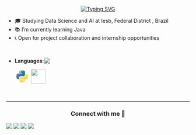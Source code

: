 <p align="center">
<a href="https://git.io/typing-svg"><img src="https://readme-typing-svg.demolab.com?font=Georgia&weight=800&pause=1000&size=33&color=042D5E&width=370&height=100&lines=Hi+%2C+My+name+is+Amanda!+%F0%9F%91%8B" alt="Typing SVG" /></a>
</p>


- 🎓 Studying Data Science and AI at Iesb, Federal District , Brazil
- 📚 I’m currently learning Java
- 📞 Open for project collaboration and internship opportunities

<br>


<picture> <img align="right" src="https://github.com/mandsd/mandsd/assets/105010000/f5d02649-6463-4424-90df-d4dd43a013ad" width = 400px></picture>


<p align="center">

- **Languages**:
    
     <img height="40" width="40" src="https://raw.githubusercontent.com/devicons/devicon/master/icons/python/python-original.svg">
     <img height="40" width="40" src="https://github.com/mandsd/mandsd/assets/105010000/4d99f045-0ded-43dc-a894-d0b5f14e76f5">

<br>
</p>

-----

<h3 align="center" >Connect with me 🤝 </h3>

<p align="center">


<div>
  <a href="https://instagram.com/amanda.dahm" target="_blank"><img src="https://img.shields.io/badge/-Instagram-%23E4405F?style=for-the-badge&logo=instagram&logoColor=white" target="_blank"></a>
  <a href = "mailto:amandafd@outlook.com"><img src="https://img.shields.io/badge/Gmail-D14836?style=for-the-badge&logo=gmail&logoColor=white" target="_blank"></a> 
  <a href="https://discordapp.com/users/461348853052997642" target="_blank"><img src="https://img.shields.io/badge/Discord-7289DA?style=for-the-badge&logo=discord&logoColor=white" target="_blank"></a>
  <a href="https://www.linkedin.com/in/amanda-dahm-138105250/" target="_blank"><img src="https://img.shields.io/badge/-LinkedIn-%230077B5?style=for-the-badge&logo=linkedin&logoColor=white" target="_blank"></a>
  
</div>

</p>


	

</div>

